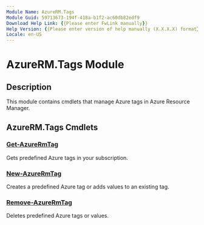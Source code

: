 ```yaml
---
Module Name: AzureRM.Tags
Module Guid: 59713673-194f-418a-b1f2-ac60db82edf9
Download Help Link: {{Please enter FwLink manually}}
Help Version: {{Please enter version of help manually (X.X.X.X) format}}
Locale: en-US
---
```


# AzureRM.Tags Module
## Description
This module contains cmdlets that manage Azure tags in Azure Resource Manager.

## AzureRM.Tags Cmdlets
### [Get-AzureRmTag](Get-AzureRmTag.md)
Gets predefined Azure tags in your subscription.

### [New-AzureRmTag](New-AzureRmTag.md)
Creates a predefined Azure tag or adds values to an existing tag.

### [Remove-AzureRmTag](Remove-AzureRmTag.md)
Deletes predefined Azure tags or values.
